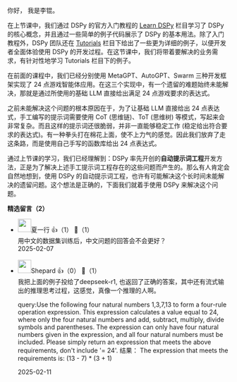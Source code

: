 你好， 我是李锟。

在上节课中，我们通过 DSPy 的官方入门教程的 [Learn DSPy](https://dspy.ai/learn/) 栏目学习了 DSPy 的核心概念，并且通过一些简单的例子代码展示了 DSPy 的基本用法。除了入门教程外，DSPy 团队还在 [Tutorials](https://dspy.ai/tutorials/) 栏目下给出了一些更为详细的例子，以便开发者全面体验使用 DSPy 的开发过程。在这节课中，我们将带着要解决的业务需求，有针对性地学习 Tutorials 栏目下的例子。

在前面的课程中，我们已经分别使用 MetaGPT、AutoGPT、Swarm 三种开发框架实现了 24 点游戏智能体应用。在这三个实现中，有一个遗留的难题始终未能解决，那就是通过所使用的基础 LLM 直接给出满足 24 点游戏要求的表达式。

之前未能解决这个问题的根本原因在于，为了让基础 LLM 直接给出 24 点表达式，手工编写的提示词需要使用 CoT (思维链)、ToT (思维树) 等模式，写起来会非常复杂。而且这样的提示词还很脆弱，并非一直能够稳定工作 (稳定给出符合要求的表达式)。有一种拳头打在棉花上面，使不上力气的感觉。因此我们放弃了走这条路，而是使用自己手写的函数库给出 24 点表达式。

通过上节课的学习，我们已经理解到：DSPy 率先开创的**自动提示词工程**开发方法，正是为了解决上述手工提示词工程存在的这些问题而产生的。那么有人肯定会自然地想到，使用 DSPy 的自动提示词工程，也许有可能解决这个长时间未能解决的遗留问题。这个想法是正确的，下面我们就着手使用 DSPy 来解决这个问题。
<div><strong>精选留言（2）</strong></div><ul>
<li><img src="https://static001.geekbang.org/account/avatar/00/18/b7/51/23bfc6d1.jpg" width="30px"><span>夏一行</span> 👍（1） 💬（1）<div>用中文的数据集训练后，中文问题的回答会不会更好？</div>2025-02-07</li><br/><li><img src="https://static001.geekbang.org/account/avatar/00/1b/c7/2d/9929cbb9.jpg" width="30px"><span>Shepard</span> 👍（0） 💬（1）<div>我把上面的例子投给了deepseek-r1, 也返回了正确的答案，其中还有流式输出的推理思考过程，这感觉，真像一个推理的人啊。

query:Use the following four natural numbers 1,3,7,13 to form a four-rule operation expression. This expression calculates a value equal to 24, where only the four natural numbers and add, subtract, multiply, divide symbols and parentheses. The expression can only have four natural numbers given in the expression, and all four natural numbers must be included. Please simply return an expression that meets the above requirements, don&#39;t include &#39;= 24&#39;.
结果：
The expression that meets the requirements is:
(13 - 7) * (3 + 1)
</div>2025-02-11</li><br/>
</ul>